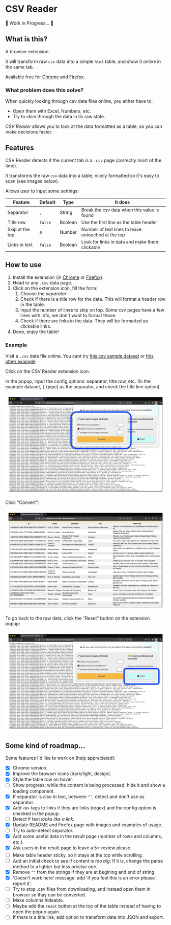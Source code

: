 # CSV Reader

🚧 Work in Progress... 🚧

## What is this?

A browser extension.

It will transform raw `csv` data into a simple `html` table, and show it online in the same tab.

Available free for [Chrome](https://chrome.google.com/webstore/detail/csv-reader/dnioinfbhmclclfdbcnlfgbojdpdicde) and [Firefox](https://addons.mozilla.org/es/firefox/addon/csv-reader/).

### What problem does this solve?

When quickly looking through csv data files online, you either have to:

- Open them with Excel, Numbers, etc.
- Try to skim through the data in its raw state.

_CSV Reader_ allows you to look at the data formatted as a table, so you can make decisions faster.

## Features

CSV Reader detects if the current tab is a `.csv` page (correctly most of the time).

It transforms the raw `csv` data into a table, nicely formatted so it's easy to scan (see images below).

Allows user to input some settings:

| Feature         | Default | Type    | It does                                            |
| --------------- | ------- | ------- | -------------------------------------------------- |
| Separator       | `,`     | String  | Break the csv data when this value is found        |
| Title row       | `false` | Boolean | Use the first line as the table header             |
| Skip at the top | `0`     | Number  | Number of text lines to leave untouched at the top |
| Links in text   | `false` | Boolean | Look for links in data and make them clickable     |

## How to use

1. Install the extension (in [Chrome](https://chrome.google.com/webstore/detail/csv-reader/dnioinfbhmclclfdbcnlfgbojdpdicde) or [Firefox](https://addons.mozilla.org/es/firefox/addon/csv-reader/)).
2. Head to any `.csv` data page.
3. Click on the extension icon, fill the form:
   1. Choose the _separator_.
   2. Check if there is a title row for the data. This will format a header row in the table.
   3. Input the number of lines to skip on top. Some csv pages have a few lines with info, we don't want to format those.
   4. Check if there are links in the data. They will be formatted as clickable links.
4. Done, enjoy the table!

### Example

Visit a `.csv` data file online. You cant try [this csv sample dataset](https://rubenvara.s3-eu-west-1.amazonaws.com/csv/dataNov-2-2020.csv) or [this other example](http://www.fpmaj.gr.jp/iyaku/HB_20170227-20170305.csv).

Click on the CSV Reader extension icon.

In the popup, input the config options: separator, title row, etc. (In the example dataset, `|` (pipe) as the separator, and check the title line option)

![Start](/docs/init.png)

Click "Convert":

![Converted](/docs/table.png)

To go back to the raw data, click the "Reset" button on the extension popup:

![Reset](/docs/reset.png)

## Some kind of roadmap...

Some features I'd like to work on (help appreciated):

- [x] Chrome version.
- [x] Improve the browser icons (dark/light, design).
- [x] Style the table row on hover.
- [ ] Show progress: while the content is being processed, hide it and show a loading component.
- [x] If separator is also in text, between `""`, detect and don't use as separator.
- [x] Add `<a>` tags to links if they are links (regex) and the config option is checked in the popup.
- [ ] Detect if text _looks like a link_.
- [x] Update README and Firefox page with images and examples of usage.
- [ ] Try to auto-detect separator.
- [x] Add some useful data in the result page (number of rows and columns, etc.).
- [x] Ask users in the result page to leave a 5⭐ review please.
- [ ] Make table header sticky, so it stays at the top while scrolling.
- [ ] Add an initial check to see if content is _too big_. If it is, change the parse method to a lighter but less precise one.
- [x] Remove `""` from the strings if they are at begining and end of string.
- [x] 'Doesn't work here' message: add 'if you feel this is an error please report it'.
- [ ] Try to stop .csv files from downloading, and instead open them in browser so thay can be converted.
- [ ] Make columns hideable.
- [ ] Maybe add the `reset` button at the top of the table instead of having to open the popup again.
- [ ] If there is a title line, add option to transform data into JSON and export.
